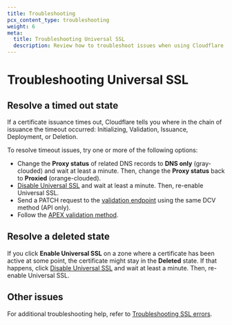 ```yaml
---
title: Troubleshooting
pcx_content_type: troubleshooting
weight: 6
meta:
  title: Troubleshooting Universal SSL
  description: Review how to troubleshoot issues when using Cloudflare Universal SSL certificate. 
---
```


# Troubleshooting Universal SSL

## Resolve a timed out state

If a certificate issuance times out, Cloudflare tells you where in the chain of issuance the timeout occurred: Initializing, Validation, Issuance, Deployment, or Deletion.

To resolve timeout issues, try one or more of the following options:

- Change the **Proxy status** of related DNS records to **DNS only** (gray-clouded) and wait at least a minute. Then, change the **Proxy status** back to **Proxied** (orange-clouded).
- [Disable Universal SSL](/ssl/edge-certificates/universal-ssl/disable-universal-ssl/) and wait at least a minute. Then, re-enable Universal SSL.
- Send a PATCH request to the [validation endpoint](/api/operations/ssl-verification-edit-ssl-certificate-pack-validation-method) using the same DCV method (API only).
- Follow the [APEX validation method](/ssl/edge-certificates/changing-dcv-method/methods/#perform-dcv).

## Resolve a deleted state

If you click **Enable Universal SSL** on a zone where a certificate has been active at some point, the certificate might stay in the **Deleted** state.
If that happens, click [Disable Universal SSL](/ssl/edge-certificates/universal-ssl/disable-universal-ssl/) and wait at least a minute. Then, re-enable Universal SSL.

## Other issues

For additional troubleshooting help, refer to [Troubleshooting SSL errors](/ssl/troubleshooting/).
